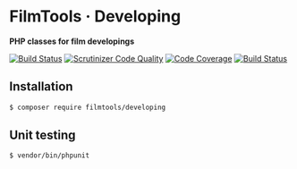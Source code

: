 # FilmTools · Developing

**PHP classes for film developings**

[![Build Status](https://travis-ci.org/filmtools/developing.svg?branch=master)](https://travis-ci.org/filmtools/developing)
[![Scrutinizer Code Quality](https://scrutinizer-ci.com/g/filmtools/developing/badges/quality-score.png?b=master)](https://scrutinizer-ci.com/g/filmtools/developing/?branch=master)
[![Code Coverage](https://scrutinizer-ci.com/g/filmtools/developing/badges/coverage.png?b=master)](https://scrutinizer-ci.com/g/filmtools/developing/?branch=master)
[![Build Status](https://scrutinizer-ci.com/g/filmtools/developing/badges/build.png?b=master)](https://scrutinizer-ci.com/g/filmtools/developing/build-status/master)


## Installation

```bash
$ composer require filmtools/developing
```


## Unit testing

```bash
$ vendor/bin/phpunit
```

